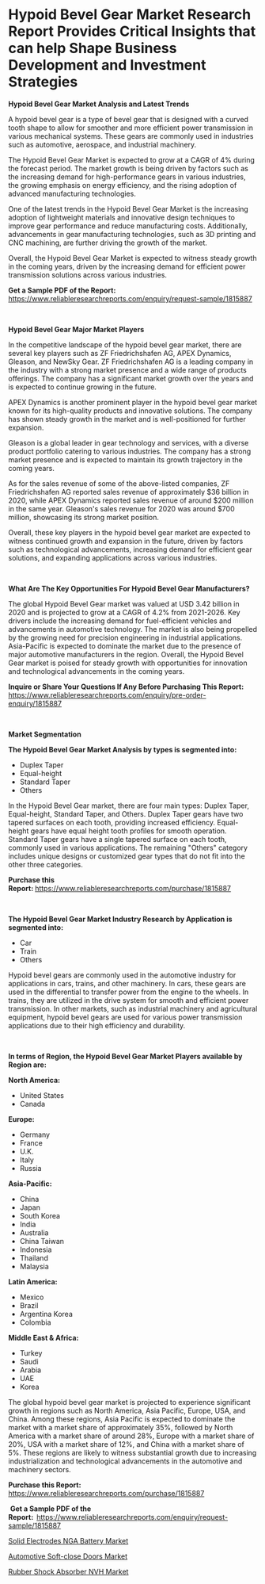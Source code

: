 <p><h1>Hypoid Bevel Gear Market Research Report Provides Critical Insights that can help Shape Business Development and Investment Strategies</h1></p><p><strong>Hypoid Bevel Gear Market Analysis and Latest Trends</strong></p>
<p><p>A hypoid bevel gear is a type of bevel gear that is designed with a curved tooth shape to allow for smoother and more efficient power transmission in various mechanical systems. These gears are commonly used in industries such as automotive, aerospace, and industrial machinery.</p><p>The Hypoid Bevel Gear Market is expected to grow at a CAGR of 4% during the forecast period. The market growth is being driven by factors such as the increasing demand for high-performance gears in various industries, the growing emphasis on energy efficiency, and the rising adoption of advanced manufacturing technologies.</p><p>One of the latest trends in the Hypoid Bevel Gear Market is the increasing adoption of lightweight materials and innovative design techniques to improve gear performance and reduce manufacturing costs. Additionally, advancements in gear manufacturing technologies, such as 3D printing and CNC machining, are further driving the growth of the market.</p><p>Overall, the Hypoid Bevel Gear Market is expected to witness steady growth in the coming years, driven by the increasing demand for efficient power transmission solutions across various industries.</p></p>
<p><strong>Get a Sample PDF of the Report:&nbsp;</strong> <a href="https://www.reliableresearchreports.com/enquiry/request-sample/1815887">https://www.reliableresearchreports.com/enquiry/request-sample/1815887</a></p>
<p>&nbsp;</p>
<p><strong>Hypoid Bevel Gear Major Market Players</strong></p>
<p><p>In the competitive landscape of the hypoid bevel gear market, there are several key players such as ZF Friedrichshafen AG, APEX Dynamics, Gleason, and NewSky Gear. ZF Friedrichshafen AG is a leading company in the industry with a strong market presence and a wide range of products offerings. The company has a significant market growth over the years and is expected to continue growing in the future.</p><p>APEX Dynamics is another prominent player in the hypoid bevel gear market known for its high-quality products and innovative solutions. The company has shown steady growth in the market and is well-positioned for further expansion.</p><p>Gleason is a global leader in gear technology and services, with a diverse product portfolio catering to various industries. The company has a strong market presence and is expected to maintain its growth trajectory in the coming years.</p><p>As for the sales revenue of some of the above-listed companies, ZF Friedrichshafen AG reported sales revenue of approximately $36 billion in 2020, while APEX Dynamics reported sales revenue of around $200 million in the same year. Gleason's sales revenue for 2020 was around $700 million, showcasing its strong market position.</p><p>Overall, these key players in the hypoid bevel gear market are expected to witness continued growth and expansion in the future, driven by factors such as technological advancements, increasing demand for efficient gear solutions, and expanding applications across various industries.</p></p>
<p>&nbsp;</p>
<p><strong>What Are The Key Opportunities For Hypoid Bevel Gear Manufacturers?</strong></p>
<p><p>The global Hypoid Bevel Gear market was valued at USD 3.42 billion in 2020 and is projected to grow at a CAGR of 4.2% from 2021-2026. Key drivers include the increasing demand for fuel-efficient vehicles and advancements in automotive technology. The market is also being propelled by the growing need for precision engineering in industrial applications. Asia-Pacific is expected to dominate the market due to the presence of major automotive manufacturers in the region. Overall, the Hypoid Bevel Gear market is poised for steady growth with opportunities for innovation and technological advancements in the coming years.</p></p>
<p><strong>Inquire or Share Your Questions If Any Before Purchasing This Report:</strong> <a href="https://www.reliableresearchreports.com/enquiry/pre-order-enquiry/1815887">https://www.reliableresearchreports.com/enquiry/pre-order-enquiry/1815887</a></p>
<p>&nbsp;</p>
<p><strong>Market Segmentation</strong></p>
<p><strong>The Hypoid Bevel Gear Market Analysis by types is segmented into:</strong></p>
<p><ul><li>Duplex Taper</li><li>Equal-height</li><li>Standard Taper</li><li>Others</li></ul></p>
<p><p>In the Hypoid Bevel Gear market, there are four main types: Duplex Taper, Equal-height, Standard Taper, and Others. Duplex Taper gears have two tapered surfaces on each tooth, providing increased efficiency. Equal-height gears have equal height tooth profiles for smooth operation. Standard Taper gears have a single tapered surface on each tooth, commonly used in various applications. The remaining "Others" category includes unique designs or customized gear types that do not fit into the other three categories.</p></p>
<p><strong>Purchase this Report:&nbsp;</strong><a href="https://www.reliableresearchreports.com/purchase/1815887">https://www.reliableresearchreports.com/purchase/1815887</a></p>
<p>&nbsp;</p>
<p><strong>The Hypoid Bevel Gear Market Industry Research by Application is segmented into:</strong></p>
<p><ul><li>Car</li><li>Train</li><li>Others</li></ul></p>
<p><p>Hypoid bevel gears are commonly used in the automotive industry for applications in cars, trains, and other machinery. In cars, these gears are used in the differential to transfer power from the engine to the wheels. In trains, they are utilized in the drive system for smooth and efficient power transmission. In other markets, such as industrial machinery and agricultural equipment, hypoid bevel gears are used for various power transmission applications due to their high efficiency and durability.</p></p>
<p>&nbsp;</p>
<p><strong>In terms of Region, the Hypoid Bevel Gear Market Players available by Region are:</strong></p>
<p>
    <p> <strong> North America: </strong>
        <ul>
            <li>United States</li>
            <li>Canada</li>
        </ul>
        </p> 
    <p> <strong> Europe: </strong>
        <ul>
            <li>Germany</li>
            <li>France</li>
            <li>U.K.</li>
            <li>Italy</li>
            <li>Russia</li>
        </ul>
        </p> 
    <p> <strong> Asia-Pacific: </strong>
        <ul>
            <li>China</li>
            <li>Japan</li>
            <li>South Korea</li>
            <li>India</li>
            <li>Australia</li>
            <li>China Taiwan</li>
            <li>Indonesia</li>
            <li>Thailand</li>
            <li>Malaysia</li>
        </ul>
        </p> 
    <p> <strong> Latin America: </strong>
        <ul>
            <li>Mexico</li>
            <li>Brazil</li>
            <li>Argentina Korea</li>
            <li>Colombia</li>
        </ul>
        </p> 
    <p> <strong> Middle East & Africa: </strong>
        <ul>
            <li>Turkey</li>
            <li>Saudi</li>
            <li>Arabia</li>
            <li>UAE</li>
            <li>Korea</li>
        </ul>
    </p>
    </p>
<p><p>The global hypoid bevel gear market is projected to experience significant growth in regions such as North America, Asia Pacific, Europe, USA, and China. Among these regions, Asia Pacific is expected to dominate the market with a market share of approximately 35%, followed by North America with a market share of around 28%, Europe with a market share of 20%, USA with a market share of 12%, and China with a market share of 5%. These regions are likely to witness substantial growth due to increasing industrialization and technological advancements in the automotive and machinery sectors.</p></p>
<p><strong>Purchase this Report: </strong><a href="https://www.reliableresearchreports.com/purchase/1815887">https://www.reliableresearchreports.com/purchase/1815887</a></p>
<p>&nbsp;<strong>Get a Sample PDF of the Report:&nbsp;&nbsp;</strong><a href="https://www.reliableresearchreports.com/enquiry/request-sample/1815887">https://www.reliableresearchreports.com/enquiry/request-sample/1815887</a></p>
<p><strong></strong></p>
<p><p><a href="https://view.publitas.com/reportprime-1/solid-electrodes-nga-battery-market-research-report-forecasted-for-period-from-2023-2030-by-market-type-market-application-and-region/">Solid Electrodes NGA Battery Market</a></p><p><a href="https://view.publitas.com/reportprime-1/automotive-soft-close-doors-market-size-share-trends-analysis-report-by-material-by-type-by-end-user-by-region-and-segment-forecasts-2023-2030/">Automotive Soft-close Doors Market</a></p><p><a href="https://view.publitas.com/reportprime-1/rubber-shock-absorber-nvh-market-research-report-the-key-to-successful-business-strategy-forecasted-for-period-from-2023-2030/">Rubber Shock Absorber NVH Market</a></p></p>